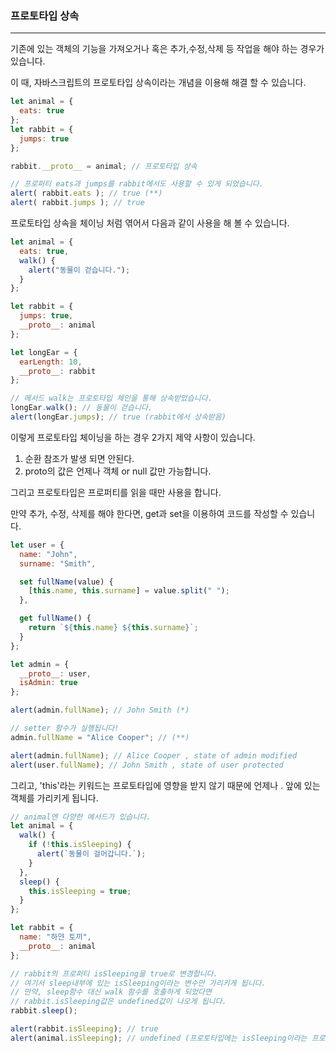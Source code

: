 ### 프로토타입 상속

---

기존에 있는 객체의 기능을 가져오거나 혹은 추가,수정,삭제 등 작업을 해야 하는 경우가 있습니다.

이 때, 자바스크립트의 프로토타입 상속이라는 개념을 이용해 해결 할 수 있습니다.

```jsx
let animal = {
  eats: true
};
let rabbit = {
  jumps: true
};

rabbit.__proto__ = animal; // 프로토타입 상속

// 프로퍼티 eats과 jumps를 rabbit에서도 사용할 수 있게 되었습니다.
alert( rabbit.eats ); // true (**)
alert( rabbit.jumps ); // true
```

프로토타입 상속을 체이닝 처럼 엮어서 다음과 같이 사용을 해 볼 수 있습니다.

```jsx
let animal = {
  eats: true,
  walk() {
    alert("동물이 걷습니다.");
  }
};

let rabbit = {
  jumps: true,
  __proto__: animal
};

let longEar = {
  earLength: 10,
  __proto__: rabbit
};

// 메서드 walk는 프로토타입 체인을 통해 상속받았습니다.
longEar.walk(); // 동물이 걷습니다.
alert(longEar.jumps); // true (rabbit에서 상속받음)
```

이렇게 프로토타입 체이닝을 하는 경우 2가지 제약 사항이 있습니다.

1. 순환 참조가 발생 되면 안된다.
2. proto의 값은 언제나 객체 or null 값만 가능합니다.

그리고 프로토타입은 프로퍼티를 읽을 때만 사용을 합니다.

만약 추가, 수정, 삭제를 해야 한다면, get과 set을 이용하여 코드를 작성할 수 있습니다.

 

```jsx
let user = {
  name: "John",
  surname: "Smith",

  set fullName(value) {
    [this.name, this.surname] = value.split(" ");
  },

  get fullName() {
    return `${this.name} ${this.surname}`;
  }
};

let admin = {
  __proto__: user,
  isAdmin: true
};

alert(admin.fullName); // John Smith (*)

// setter 함수가 실행됩니다!
admin.fullName = "Alice Cooper"; // (**)

alert(admin.fullName); // Alice Cooper , state of admin modified
alert(user.fullName); // John Smith , state of user protected
```

그리고, 'this'라는 키워드는 프로토타입에 영향을 받지 않기 때문에 언제나 . 앞에 있는 객체를 가리키게 됩니다.

```jsx
// animal엔 다양한 메서드가 있습니다.
let animal = {
  walk() {
    if (!this.isSleeping) {
      alert(`동물이 걸어갑니다.`);
    }
  },
  sleep() {
    this.isSleeping = true;
  }
};

let rabbit = {
  name: "하얀 토끼",
  __proto__: animal
};

// rabbit의 프로퍼티 isSleeping을 true로 변경합니다.
// 여기서 sleep내부에 있는 isSleeping이라는 변수만 가리키게 됩니다.
// 만약, sleep함수 대신 walk 함수를 호출하게 되었다면 
// rabbit.isSleeping값은 undefined값이 나오게 됩니다.
rabbit.sleep();

alert(rabbit.isSleeping); // true
alert(animal.isSleeping); // undefined (프로토타입에는 isSleeping이라는 프로퍼티가 없습니다.)
```